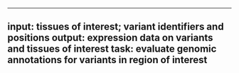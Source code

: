 -----
input: tissues of interest; variant identifiers and positions
output: expression data on variants and tissues of interest
task: evaluate genomic annotations for variants in region of interest
-----
